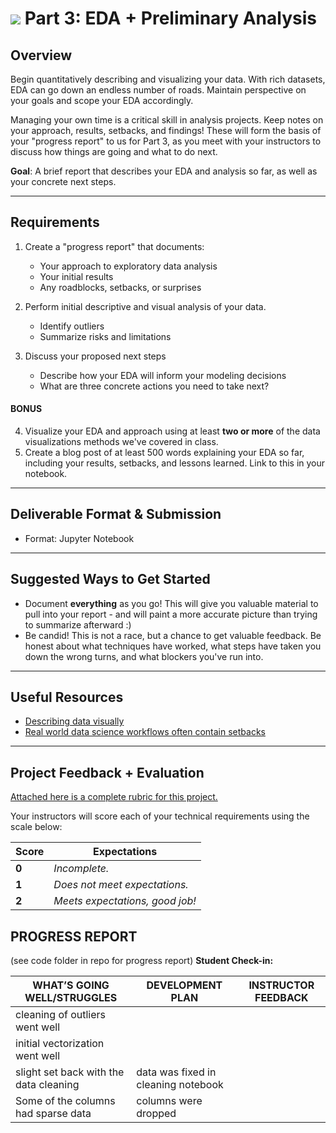 # ![](https://ga-dash.s3.amazonaws.com/production/assets/logo-9f88ae6c9c3871690e33280fcf557f33.png) Part 3: EDA + Preliminary Analysis

## Overview

Begin quantitatively describing and visualizing your data. With rich datasets, EDA can go down an endless number of roads. Maintain perspective on your goals and scope your EDA accordingly. 

Managing your own time is a critical skill in analysis projects. Keep notes on your approach, results, setbacks, and findings! These will form the basis of your "progress report" to us for Part 3, as you meet with your instructors to discuss how things are going and what to do next.

**Goal**: A brief report that describes your EDA and analysis so far, as well as your concrete next steps.

---

## Requirements

1. Create a "progress report" that documents:
   - Your approach to exploratory data analysis
   - Your initial results
   - Any roadblocks, setbacks, or surprises
   
2. Perform initial descriptive and visual analysis of your data.
   - Identify outliers
   - Summarize risks and limitations 

3. Discuss your proposed next steps
   - Describe how your EDA will inform your modeling decisions
   - What are three concrete actions you need to take next?


#### BONUS

4. Visualize your EDA and approach using at least **two or more** of the data visualizations methods we've covered in class.
5. Create a blog post of at least 500 words explaining your EDA so far, including your results, setbacks, and lessons learned. Link to this in your notebook.

---

## Deliverable Format & Submission

- Format: Jupyter Notebook

---

## Suggested Ways to Get Started

- Document **everything** as you go! This will give you valuable material to pull into your report - and will paint a more accurate picture than trying to summarize afterward :)
- Be candid! This is not a race, but a chance to get valuable feedback. Be honest about what techniques have worked, what steps have taken you down the wrong turns, and what blockers you've run into.

---

## Useful Resources

- [Describing data visually](http://www.statisticsviews.com/details/feature/6314441/Visualising-Statistics-The-importance-of-seeing-not-just-describing-data.html)
- [Real world data science workflows often contain setbacks](https://guerrilla-analytics.net/2015/02/20/data-science-workflows-a-reality-check/)

---

## Project Feedback + Evaluation

[Attached here is a complete rubric for this project.](./capstone-part-03-rubric.md)

Your instructors will score each of your technical requirements using the scale below:

Score  | Expectations
--- | ---
**0** | _Incomplete._
**1** | _Does not meet expectations._
**2** | _Meets expectations, good job!_

## PROGRESS REPORT
(see code folder in repo for progress report)
**Student Check-in:**

|WHAT’S GOING WELL/STRUGGLES|DEVELOPMENT PLAN|INSTRUCTOR FEEDBACK|
|---------------------------|----------------|-------------------|
|cleaning of outliers went well|                |                   |
|initial vectorization went well|                |                   |
|slight set back with the data cleaning|data was fixed in cleaning notebook|  |
|Some of the columns had sparse data|columns were dropped|                   |



